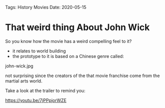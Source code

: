 Tags: History
			Movies
Date: 2020-05-15

# That weird thing About John Wick

So you know how the movie has a weird compelling feel to it? 

- it relates to world building
- the prototype to it is based on a Chinese genre called:

john-wick.jpg

not surprising since the creators of the that movie franchise come from the martial arts world.

Take a look at the trailer to remind you: 

https://youtu.be/7jPPpjorWZE

